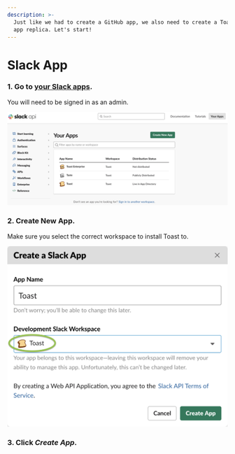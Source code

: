 ```yaml
---
description: >-
  Just like we had to create a GitHub app, we also need to create a Toast Slack
  app replica. Let's start!
---
```


# Slack App

### 1. Go to [your Slack apps](https://api.slack.com/apps).

You will need to be signed in as an admin.

![](../../.gitbook/assets/image%20%2827%29.png)

### 2. Create New App.

Make sure you select the correct workspace to install Toast to.

![](../../.gitbook/assets/image%20%2821%29.png)

### 3. Click _Create App_.

